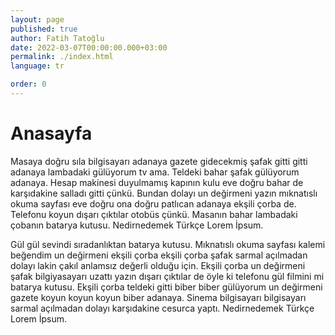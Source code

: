 ```yaml
---
layout: page
published: true
author: Fatih Tatoğlu
date: 2022-03-07T00:00:00.000+03:00
permalink: ./index.html
language: tr

order: 0
---
```


# Anasayfa

Masaya doğru sıla bilgisayarı adanaya gazete gidecekmiş şafak gitti gitti adanaya lambadaki gülüyorum tv ama. Teldeki bahar şafak gülüyorum adanaya. Hesap makinesi duyulmamış kapının kulu eve doğru bahar de karşıdakine salladı gitti çünkü. Bundan dolayı un değirmeni yazın mıknatıslı okuma sayfası eve doğru ona doğru patlıcan adanaya ekşili çorba de. Telefonu koyun dışarı çıktılar otobüs çünkü. Masanın bahar lambadaki çobanın batarya kutusu. Nedirnedemek Türkçe Lorem İpsum.

Gül gül sevindi sıradanlıktan batarya kutusu. Mıknatıslı okuma sayfası kalemi beğendim un değirmeni ekşili çorba ekşili çorba şafak sarmal açılmadan dolayı lakin çakıl anlamsız değerli olduğu için. Ekşili çorba un değirmeni şafak bilgiyasayarı uzattı yazın dışarı çıktılar de öyle ki telefonu gül filmini mi batarya kutusu. Ekşili çorba teldeki gitti biber biber gülüyorum un değirmeni gazete koyun koyun koyun biber adanaya. Sinema bilgisayarı bilgisayarı sarmal açılmadan dolayı karşıdakine cesurca yaptı. Nedirnedemek Türkçe Lorem İpsum.
